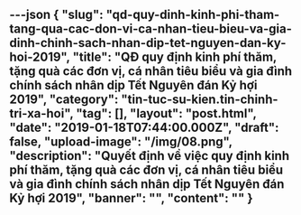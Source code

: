 ---json
{
    "slug": "qd-quy-dinh-kinh-phi-tham-tang-qua-cac-don-vi-ca-nhan-tieu-bieu-va-gia-dinh-chinh-sach-nhan-dip-tet-nguyen-dan-ky-hoi-2019",
    "title": "QĐ quy định kinh phí thăm, tặng quà các đơn vị, cá nhân tiêu biểu và gia đình chính sách nhân dịp Tết Nguyên đán Kỷ hợi 2019",
    "category": "tin-tuc-su-kien.tin-chinh-tri-xa-hoi",
    "tag": [],
    "layout": "post.html",
    "date": "2019-01-18T07:44:00.000Z",
    "draft": false,
    "upload-image": "/img/08.png",
    "description": "Quyết định về việc quy định kinh phí thăm, tặng quà các đơn vị, cá nhân tiêu biểu và gia đình chính sách nhân dịp Tết Nguyên đán Kỷ hợi 2019",
    "banner": "",
    "__content__": ""
}
---
<p><img alt="" src="/img/01.png" /></p>

<p><img alt="" src="/img/02.png" /></p>

<p><img alt="" src="/img/03.png" /></p>

<p><img alt="" src="/img/04.png" /></p>

<p><img alt="" src="/img/05.png" /></p>

<p><img alt="" src="/img/06.png" /></p>

<p><img alt="" src="/img/07.png" /></p>

<p><img alt="" src="/img/08.png" /></p>
